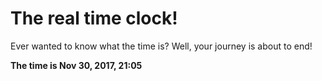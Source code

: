 # The real time clock!

Ever wanted to know what the time is? Well, your journey is about to end!

**The time is Nov 30, 2017, 21:05**